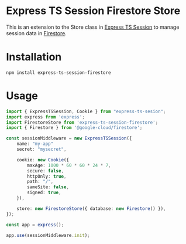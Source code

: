 # Express TS Session Firestore Store

This is an extension to the Store class in [Express TS Session](https://github.com/shadow1349/express-ts-session) to manage session data in [Firestore](https://cloud.google.com/firestore).

# Installation

`npm install express-ts-session-firestore`

# Usage

```typescript
import { ExpressTSSession, Cookie } from "express-ts-sesion";
import express from 'express';
import FirestoreStore from 'express-ts-session-firestore';
import { Firestore } from '@google-cloud/firestore';

const sessionMiddleware = new ExpressTSSession({
    name: "my-app"
    secret: "mysecret",

    cookie: new Cookie({
        maxAge: 1000 * 60 * 60 * 24 * 7,
        secure: false,
        httpOnly: true,
        path: "/",
        sameSite: false,
        signed: true,
    }),

    store: new FirestoreStore({ database: new Firestore() }),
});

const app = express();

app.use(sessionMiddleware.init);
```
